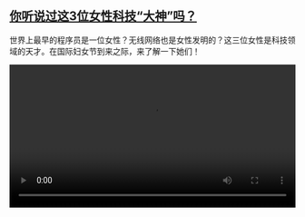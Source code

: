 <!--1646653625000-->
[你听说过这3位女性科技“大神”吗？](https://www.dw.com/zh/%E4%BD%A0%E5%90%AC%E8%AF%B4%E8%BF%87%E8%BF%993%E4%BD%8D%E5%A5%B3%E6%80%A7%E7%A7%91%E6%8A%80%E2%80%9C%E5%A4%A7%E7%A5%9E%E2%80%9D%E5%90%97%EF%BC%9F/a-61040196)
------

<p>世界上最早的程序员是一位女性？无线网络也是女性发明的？这三位女性是科技领域的天才。在国际妇女节到来之际，来了解一下她们！</small></p><video src="https://tvdownloaddw-a.akamaihd.net/dwtv_video/flv/vdt_zh/2022/bchi220307_001_women_01r_sd_sor.mp4" controls style="width:100%"></video>
